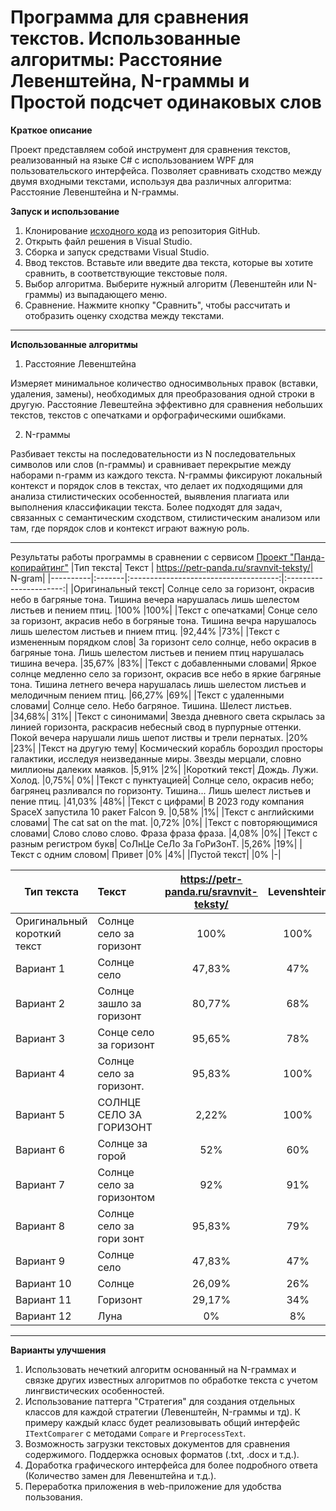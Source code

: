 # Программа для сравнения текстов. Использованные алгоритмы: Расстояние Левенштейна, N-граммы и Простой подсчет одинаковых слов

**Краткое описание**

Проект представляем собой инструмент для сравнения текстов, реализованный на языке C# с использованием WPF для пользовательского интерфейса. Позволяет сравнивать сходство между двумя входными текстами, используя два различных алгоритма: Расстояние Левенштейна и N-граммы.

**Запуск и использование**
1. Клонирование [исходного кода](https://github.com/aziyaev/TextAnalyseWPF.git) из репозитория GitHub.
2. Открыть файл решения в Visual Studio.
3. Сборка и запуск средствами Visual Studio.
4. Ввод текстов. Вставьте или введите два текста, которые вы хотите сравнить, в соответствующие текстовые поля.
5. Выбор алгоритма. Выберите нужный алгоритм (Левенштейн или N-граммы) из выпадающего меню.
6. Сравнение. Нажмите кнопку "Сравнить", чтобы рассчитать и отобразить оценку сходства между текстами.

---

**Использованные алгоритмы**

1. Расстояние Левенштейна

Измеряет минимальное количество односимвольных правок (вставки, удаления, замены), необходимых для преобразования одной строки в другую. Расстояние Левештейна эффективно для сравнения небольших текстов, текстов с опечатками и орфографическими ошибками.

2. N-граммы

Разбивает тексты на последовательности из N последовательных символов или слов (n-граммы) и сравнивает перекрытие между наборами n-грамм из каждого текста. N-граммы фиксируют локальный контекст и порядок слов в текстах, что делает их подходящими для анализа стилистических особенностей, выявления плагиата или выполнения классификации текста. Более подходят для задач, связанных с семантическим сходством, стилистическим анализом или там, где порядок слов и контекст играют важную роль.

---
Результаты работы программы в сравнении с сервисом [Проект "Панда-копирайтинг"](https://petr-panda.ru/sravnvit-teksty/)
|Тип текста|	Текст	| https://petr-panda.ru/sravnvit-teksty/|	N-gram|
|----------|:-------|:-------------------------------------:|:----------------------:|
|Оригинальный текст|	Солнце село за горизонт, окрасив небо в багряные тона. Тишина вечера нарушалась лишь шелестом листьев и пением птиц.	|100%	|100%|
|Текст с опечатками|	Сонце село за горизонт, акрасив небо в богряные тона. Тишина вечра нарушалось лишь шелестом листьев и пнием птиц.	|92,44%	|73%|
|Текст с измененным порядком слов|	За горизонт село солнце, небо окрасив в багряные тона. Лишь шелестом листьев и пением птиц нарушалась тишина вечера.	|35,67%	|83%|
|Текст с добавленными словами|	Яркое солнце медленно село за горизонт, окрасив все небо в яркие багряные тона. Тишина летнего вечера нарушалась лишь шелестом листьев и мелодичным пением птиц.	|66,27%	|69%|
|Текст с удаленными словами|	Солнце село. Небо багряное. Тишина. Шелест листьев.	|34,68%|	31%|
|Текст с синонимами|	Звезда дневного света скрылась за линией горизонта, раскрасив небесный свод в пурпурные оттенки. Покой вечера нарушали лишь шепот листвы и трели пернатых.	|20%	|23%|
|Текст на другую тему|	Космический корабль бороздил просторы галактики, исследуя неизведанные миры. Звезды мерцали, словно миллионы далеких маяков.	|5,91%	|2%|
|Короткий текст|	Дождь. Лужи. Холод.	|0,75%|	0%|
|Текст с пунктуацией|	Солнце село, окрасив небо; багрянец разливался по горизонту. Тишина... Лишь шелест листьев и пение птиц.	|41,03%	|48%|
|Текст с цифрами|	В 2023 году компания SpaceX запустила 10 ракет Falcon 9.	|0,58%	|1%|
|Текст с английскими словами|	The cat sat on the mat.	|0,72%	|0%|
|Текст с повторяющимися словами|	Слово слово слово. Фраза фраза фраза.	|4,08%	|0%|
|Текст с разным регистром букв|	СоЛнЦе СеЛо За ГоРиЗонТ.	|5,26%	|19%|
|Текст с одним словом|	Привет	|0%	|4%|
|Пустой текст|		|0%	|-|

|Тип текста|	Текст	| https://petr-panda.ru/sravnvit-teksty/|	Levenshtein |
|----------|:-------|:-------------------------------------:|:----------------------:|
|Оригинальный короткий текст|	Солнце село за горизонт	| 100% | 100% |
|Вариант 1|	Солнце село|	47,83% |	47% |
|Вариант 2|	Солнце зашло за горизонт|	80,77% |	68% |
|Вариант 3|	Сонце село за горизонт|	95,65% |	78% |
|Вариант 4|	Солнце село за горизонт.|	95,83% |	100% |
|Вариант 5|	СОЛНЦЕ СЕЛО ЗА ГОРИЗОНТ|	2,22% |	100% |
|Вариант 6|	Солнце за горой|	52% |	60% |
|Вариант 7|	Солнце село за горизонтом|	92% |	91% |
|Вариант 8|	Солнце село за гори зонт|	95,83% |	79% |
|Вариант 9|	Солнце село|	47,83% |	47% |
|Вариант 10| Солнце|	26,09% |	26% |
|Вариант 11| Горизонт|	29,17% |	34% |
|Вариант 12|	Луна|	0% |	8% |

---

**Варианты улучшения**
1. Использовать нечеткий алгоритм основанный на N-граммах и связке других известных алгоритмов по обработке текста с учетом лингвистических особенностей.
2. Использование паттерга "Стратегия" для создания отдельных классов для каждой стратегии (Левенштейн, N-граммы и тд). К примеру каждый класс будет реализовывать общий интерфейс ```ITextComparer``` с методами ```Compare``` и ```PreprocessText```.
3. Возможность загрузки текстовых документов для сравнения содержимого. Поддержка основых форматов (.txt, .docx и т.д.).
4. Доработка графического интерфейса для более подробного ответа (Количество замен для Левенштейна и т.д.).
5. Переработка приложения в web-приложение для удобства пользования.
